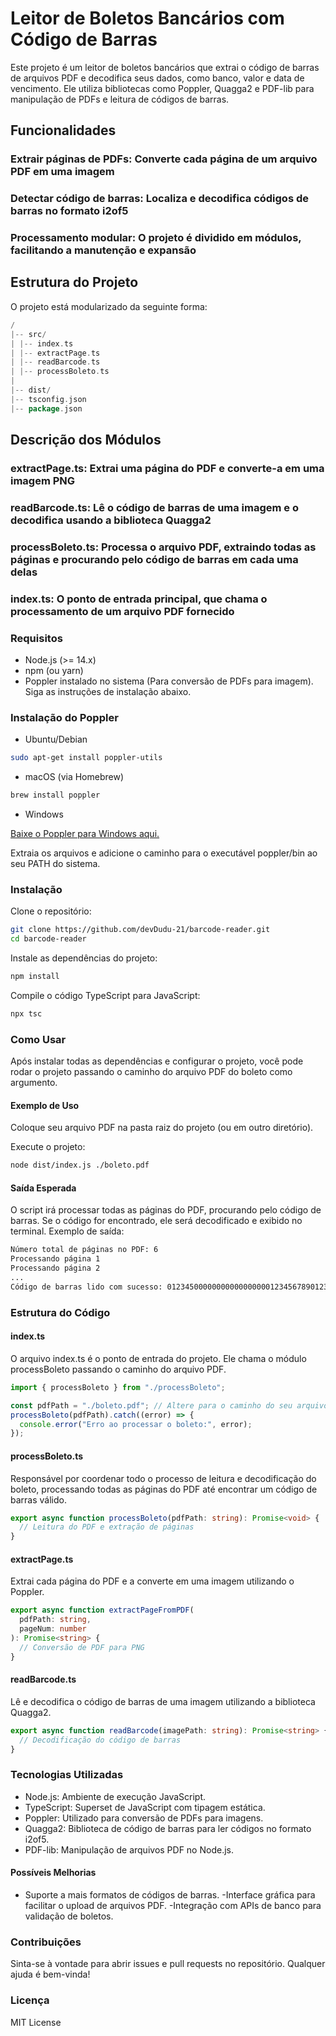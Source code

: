 # Leitor de Boletos Bancários com Código de Barras

Este projeto é um leitor de boletos bancários que extrai o código de barras de arquivos PDF e decodifica seus dados, como banco, valor e data de vencimento. Ele utiliza bibliotecas como Poppler, Quagga2 e PDF-lib para manipulação de PDFs e leitura de códigos de barras.

## Funcionalidades

### Extrair páginas de PDFs: Converte cada página de um arquivo PDF em uma imagem

### Detectar código de barras: Localiza e decodifica códigos de barras no formato i2of5

### Processamento modular: O projeto é dividido em módulos, facilitando a manutenção e expansão

## Estrutura do Projeto

O projeto está modularizado da seguinte forma:

```go
/
|-- src/
| |-- index.ts
| |-- extractPage.ts
| |-- readBarcode.ts
| |-- processBoleto.ts
|
|-- dist/
|-- tsconfig.json
|-- package.json
```

## Descrição dos Módulos

### extractPage.ts: Extrai uma página do PDF e converte-a em uma imagem PNG

### readBarcode.ts: Lê o código de barras de uma imagem e o decodifica usando a biblioteca Quagga2

### processBoleto.ts: Processa o arquivo PDF, extraindo todas as páginas e procurando pelo código de barras em cada uma delas

### index.ts: O ponto de entrada principal, que chama o processamento de um arquivo PDF fornecido

### Requisitos

- Node.js (>= 14.x)
- npm (ou yarn)
- Poppler instalado no sistema (Para conversão de PDFs para imagem). Siga as instruções de instalação abaixo.

### Instalação do Poppler

- Ubuntu/Debian

```bash
sudo apt-get install poppler-utils
```

- macOS (via Homebrew)

```bash
brew install poppler
```

- Windows

[Baixe o Poppler para Windows aqui.](https://github.com/oschwartz10612/poppler-windows/releases)

Extraia os arquivos e adicione o caminho para o executável poppler/bin ao seu PATH do sistema.

### Instalação

Clone o repositório:

```bash
git clone https://github.com/devDudu-21/barcode-reader.git
cd barcode-reader
```

Instale as dependências do projeto:

```bash
npm install
```

Compile o código TypeScript para JavaScript:

```bash
npx tsc
```

### Como Usar

Após instalar todas as dependências e configurar o projeto, você pode rodar o projeto passando o caminho do arquivo PDF do boleto como argumento.

#### Exemplo de Uso

Coloque seu arquivo PDF na pasta raiz do projeto (ou em outro diretório).

Execute o projeto:

```bash
node dist/index.js ./boleto.pdf
```

#### Saída Esperada

O script irá processar todas as páginas do PDF, procurando pelo código de barras. Se o código for encontrado, ele será decodificado e exibido no terminal. Exemplo de saída:

```bash
Número total de páginas no PDF: 6
Processando página 1
Processando página 2
...
Código de barras lido com sucesso: 01234500000000000000000123456789012345678901
```

### Estrutura do Código

#### index.ts

O arquivo index.ts é o ponto de entrada do projeto. Ele chama o módulo processBoleto passando o caminho do arquivo PDF.

```typescript
import { processBoleto } from "./processBoleto";

const pdfPath = "./boleto.pdf"; // Altere para o caminho do seu arquivo PDF
processBoleto(pdfPath).catch((error) => {
  console.error("Erro ao processar o boleto:", error);
});
```

#### processBoleto.ts

Responsável por coordenar todo o processo de leitura e decodificação do boleto, processando todas as páginas do PDF até encontrar um código de barras válido.

```typescript
export async function processBoleto(pdfPath: string): Promise<void> {
  // Leitura do PDF e extração de páginas
}
```

#### extractPage.ts

Extrai cada página do PDF e a converte em uma imagem utilizando o Poppler.

```typescript
export async function extractPageFromPDF(
  pdfPath: string,
  pageNum: number
): Promise<string> {
  // Conversão de PDF para PNG
}
```

#### readBarcode.ts

Lê e decodifica o código de barras de uma imagem utilizando a biblioteca Quagga2.

```typescript
export async function readBarcode(imagePath: string): Promise<string> {
  // Decodificação do código de barras
}
```

### Tecnologias Utilizadas

- Node.js: Ambiente de execução JavaScript.
- TypeScript: Superset de JavaScript com tipagem estática.
- Poppler: Utilizado para conversão de PDFs para imagens.
- Quagga2: Biblioteca de código de barras para ler códigos no formato i2of5.
- PDF-lib: Manipulação de arquivos PDF no Node.js.

#### Possíveis Melhorias

- Suporte a mais formatos de códigos de barras.
  -Interface gráfica para facilitar o upload de arquivos PDF.
  -Integração com APIs de banco para validação de boletos.

### Contribuições

Sinta-se à vontade para abrir issues e pull requests no repositório. Qualquer ajuda é bem-vinda!

### Licença

MIT License
